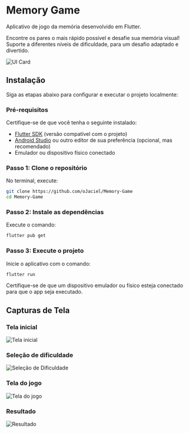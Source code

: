 # Memory Game
Aplicativo de jogo da memória desenvolvido em Flutter. 

Encontre os pares o mais rápido possível e desafie sua memória visual! Suporte a diferentes níveis de dificuldade, para um desafio adaptado e divertido.



![UI Card](/ui.png)
## Instalação

Siga as etapas abaixo para configurar e executar o projeto localmente:

### Pré-requisitos
Certifique-se de que você tenha o seguinte instalado:
- [Flutter SDK](https://docs.flutter.dev/get-started/install) (versão compatível com o projeto)
- [Android Studio](https://developer.android.com/studio) ou outro editor de sua preferência (opcional, mas recomendado)
- Emulador ou dispositivo físico conectado

### Passo 1: Clone o repositório
No terminal, execute:
```bash
git clone https://github.com/oJaciel/Memory-Game
cd Memory-Game
```

### Passo 2: Instale as dependências
Execute o comando:
```bash
flutter pub get
```

### Passo 3: Execute o projeto
Inicie o aplicativo com o comando:
```bash
flutter run
```

Certifique-se de que um dispositivo emulador ou físico esteja conectado para que o app seja executado.
## Capturas de Tela

### Tela inicial
![Tela inicial](assets/screenshots/home_page.png)

### Seleção de dificuldade
![Seleção de Dificuldade](assets/screenshots/difficulty_page.png)

### Tela do jogo
![Tela do jogo](assets/screenshots/game_page.png)

### Resultado
![Resultado](assets/screenshots/result_page.png)
